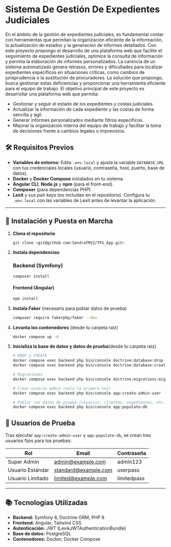 # Sistema De Gestión De Expedientes Judiciales
En el ámbito de la gestión de expedientes judiciales, es fundamental contar con herramientas que permitan la organización eficiente de la información, la actualización de estados y la generación de informes detallados. Con este proyecto propongo el desarrollo de una plataforma web que facilite el seguimiento de expedientes judiciales, optimice la consulta de información y permita la elaboración de informes personalizados. La carencia de un sistema automatizado genera retrasos, errores y dificultades para localizar expedientes específicos en situaciones críticas, como cambios de jurisprudencia o la sustitución de procuradores. La solución que propongo, busca gestionar estas deficiencias y proporcionar una herramienta eficiente para el equipo de trabajo. El objetivo principal de este proyecto es desarrollar una plataforma web que permita:

- Gestionar y seguir el estado de los expedientes y costas judiciales.
- Actualizar la información de cada expediente y las costas de forma sencilla y ágil.
- Generar informes personalizados mediante filtros específicos.
- Mejorar la organización interna del equipo de trabajo y facilitar la toma de decisiones frente a cambios legales o imprevistos.

## 🛠️ Requisitos Previos

- **Variables de entorno:** Edita `.env.local` y ajusta la variable `DATABASE_URL` con tus credenciales locales (usuario, contraseña, host, puerto, base de datos).
- **Docker** y **Docker Compose** instalados en tu sistema.
- **Angular CLI**, **Node.js** y **npm** (para el front-end).
- **Composer** (para dependencias PHP).
- **Lexit** y sus _pair keys_ (no incluidas en el repositorio). Configura tu `.env.local` con las variables de Lexit antes de levantar la aplicación.

---

## 🚀 Instalación y Puesta en Marcha

1. **Clona el repositorio**  
   ```bash
   git clone <git@github.com:SandraTM22/TFG_App.git>
   ```

2. **Instala dependencias**  

    ### Backend (Symfony)
     ```bash
    composer install
    ```

    #### Frontend (Angular)
     ```bash
    npm install
    ```

3. **Instala Faker** (necesario para poblar datos de prueba)
    ```bash
    composer require fakerphp/faker --dev
    ```

4. **Levanta los contenedores** (desde tu carpeta raiz)
    ```bash
    docker compose up -d
    ```

5. **Inicializa la base de datos y datos de prueba**(desde tu carpeta raiz)
    ```bash
    # DROP y CREATE
    docker compose exec backend php bin/console doctrine:database:drop --force
    docker compose exec backend php bin/console doctrine:database:create

    # Migraciones
    docker compose exec backend php bin/console doctrine:migrations:migrate --no-interaction

    # Crear usuario admin (solo la primera vez)
    docker compose exec backend php bin/console app:create-admin-user

    # Poblar con datos de prueba (usuarios, clientes, expedientes, etc.)
    docker compose exec backend php bin/console app:populate-db
    ```

## 🔐 Usuarios de Prueba

Tras ejecutar `app:create-admin-user` y `app:populate-db`, se crean tres usuarios fijos para tus pruebas:

| Rol              | Email               | Contraseña    |
|------------------|---------------------|---------------|
| Super Admin      | admin@example.com   | admin123     |
| Usuario Estándar | standard@example.com| userpass      |
| Usuario Limitado | limited@example.com | limitedpass   |


---

## 📚 Tecnologías Utilizadas

- **Backend:** Symfony 6, Doctrine ORM, PHP 8
- **Frontend:** Angular, Tailwind CSS
- **Autenticación:** JWT (LexikJWTAuthenticationBundle)
- **Base de datos:** PostgreSQL
- **Contenedores:** Docker, Docker Compose